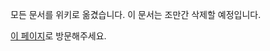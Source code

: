 모든 문서를 위키로 옮겼습니다. 이 문서는 조만간 삭제할 예정입니다.

[이 페이지](https://github.com/taeminhong/sysadmin/wiki/unity-license)로 방문해주세요.

